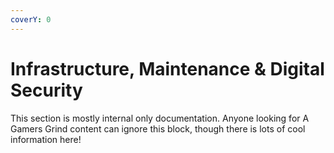 ```yaml
---
coverY: 0
---
```


# Infrastructure, Maintenance & Digital Security

This section is mostly internal only documentation. Anyone looking for A Gamers Grind content can ignore this block, though there is lots of cool information here!
